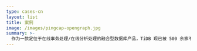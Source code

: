 ```yaml
---
type: cases-cn
layout: list
title: 案例
image: /images/pingcap-opengraph.jpg
summary: >-
  作为一款定位于在线事务处理/在线分析处理的融合型数据库产品，TiDB 现已被 500 余家不同行业的领先企业应用在实际生产环境。
---
```

